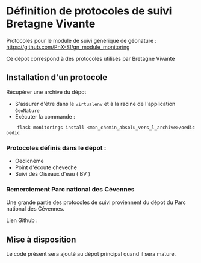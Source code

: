 # Définition de protocoles de suivi Bretagne Vivante
Protocoles pour le module de suivi générique de géonature : https://github.com/PnX-SI/gn_module_monitoring

Ce dépot correspond à des protocoles utilisés par Bretagne Vivante

## Installation d'un protocole
Récupérer une archive du dépot


* S'assurer d'être dans le ``virtualenv`` et à la racine de l'application ``GeoNature``
* Exécuter la commande :

```
    flask monitorings install <mon_chemin_absolu_vers_l_archive>/oedic oedic
``` 




### Protocoles définis dans le dépot :

* Oedicnème
* Point d'écoute cheveche
* Suivi des Oiseaux d'eau ( BV )

### Remerciement  Parc national des Cévennes
Une grande partie des protocoles de suivi proviennent du dépot du Parc national des Cévennes.

Lien Github : 

## Mise à disposition
Le code présent sera ajouté au dépot principal quand il sera mature.